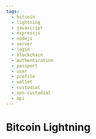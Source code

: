 ```yaml
---
tags:
  - bitcoin
  - lightning
  - javascript
  - expressjs
  - nodejs
  - server
  - login
  - blockchain
  - authentication
  - passport
  - user
  - profile
  - wallet
  - custodial
  - non-custodial
  - api
---
```


# Bitcoin Lightning
